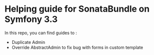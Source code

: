 # Helping guide for SonataBundle on Symfony 3.3 

In this repo, you can find guides to :
* Duplicate Admin
* Override AbstractAdmin to fix bug with forms in custom template 
